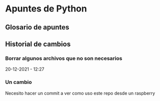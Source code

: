 # Apuntes de Python
## Glosario de apuntes



## Historial de cambios

### Borrar algunos archivos que no son necesarios
20-12-2021 - 12:27

### Un cambio
Necesito hacer un commit a ver como uso este repo desde un raspberry

